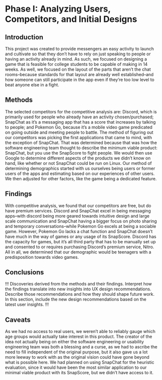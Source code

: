 # Phase I: Analyzing Users, Competitors, and Initial Designs

## Introduction

This project was created to provide messengers an easy activity to launch and cultivate so that they don’t have to rely on just speaking to people or having an activity already in mind. As such, we focused on designing a game that is feasible for college students to be capable of making in 14 weeks. As well, we focused on the layout of the parts that aren’t the chat rooms–because standards for that layout are already well established–and how someone can still participate in the app even if they’re too low level to beat anyone else in a fight.

## Methods

The selected competitors for the competitive analysis are: Discord, which is primarily used for people who already have an activity chosen/purchased; SnapChat as it’s a messaging app that has a score that increases by talking to people; and Pokemon Go, because it’s a mobile video game predicated on going outside and meeting people to battle. The method of figuring out our competitors was picking the first applications that came to mind, with the exception of SnapChat. That was determined because that was how the software engineering team thought to describe the minimum viable product: SnapChat, but you use the SnapScore to fight people. We would then use Google to determine different aspects of the products we didn’t know on hand, like whether or not SnapChat could be run on Linux. Our method of determining demographics started with us ourselves being users or former users of the apps and estimating based on our experiences of other users. We then adjusted for other factors, like the game being a dedicated feature. 

## Findings

With competitive analysis, we found that our competitors are free, but do have premium services. Discord and SnapChat excel in being messaging apps–with discord being more geared towards intuitive design and large scale communication and SnapChat having a bigger focus on photo sharing and temporary conversations–while Pokemon Go excels at being a sociable game. However, Pokemon Go lacks a chat function and SnapChat doesn’t have much in the way of games or any usage of its SnapScore. Discord has the capacity for games, but it’s all third party that has to be manually set up and consented to or requires purchasing Discord’s premium service, Nitro. All in all, we determined that our demographic would be teenagers with a predisposition towards video games.

## Conclusions

!!! Discoveries derived from the methods and their findings. Interpret how the findings translate into new insights into UX design recommendations. Describe those recommendations and how they should shape future work. In this section, include the new design recommendations based on the latest user insights. !!!

## Caveats

As we had no access to real users, we weren’t able to reliably gauge which age groups would actually take interest in this product. The creator of the idea not actually being on either the software engineering or usability engineering team was both a blessing and a curse, as we had to ascribe the need to fill independent of the original purpose, but it also gave us a lot more leeway to work with as the original vision could have gone beyond what is possible here. We had planned on using SnapChat for the heuristic evaluation, since it would have been the most similar application to our minimal viable product with its SnapScore, but we didn’t have access to it. 

